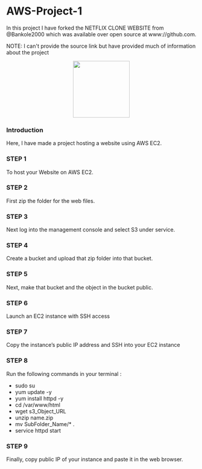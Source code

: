 # AWS-Project-1
In this project I have forked the NETFLIX CLONE WEBSITE from @Bankole2000 which was available over open source at www://github.com.

NOTE: I can't provide the source link but have provided much of information about the project

<div align="center" style="text-align:center; margin:auto;">
<img align="center" src="https://upload.wikimedia.org/wikipedia/commons/thumb/9/93/Amazon_Web_Services_Logo.svg/800px-Amazon_Web_Services_Logo.svg.png" width="150"/>
</div>

<h3>Introduction</h3>
Here, I have made a project hosting a website using AWS EC2.

<h3>STEP 1</h3>
To host your Website on AWS EC2.

<h3>STEP 2</h3>
First zip the folder for the web files.

<h3>STEP 3</h3>
Next log into the management console and select S3 under service.

<h3>STEP 4</h3>
Create a bucket and upload that zip folder into that bucket.

<h3>STEP 5</h3>
Next, make that bucket and the object in the bucket public. 

<h3>STEP 6</h3>
Launch an EC2 instance with SSH access

<h3>STEP 7</h3>
Copy the instance’s public IP address and SSH into your EC2 instance 

<h3>STEP 8</h3>
Run the following commands in your terminal :
<ul>
<li> sudo su </li>
<li> yum update -y </li>
<li> yum install httpd -y </li>
<li> cd /var/www/html </li>
<li> wget s3_Object_URL </li>
<li> unzip name.zip </li>
<li> mv SubFolder_Name/* . </li>
<li> service httpd start  </li>
</ul>

<h3>STEP 9</h3>
Finally, copy public IP of your instance and paste it in the web browser.



